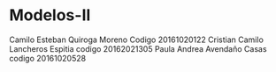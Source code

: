 # Modelos-II
  Camilo Esteban Quiroga Moreno Codigo 20161020122
  Cristian Camilo Lancheros Espitia codigo 20162021305
  Paula Andrea Avendaño Casas codigo 20161020528  
